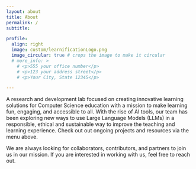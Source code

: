 ```yaml
---
layout: about
title: About
permalink: /
subtitle: 

profile:
  align: right
  image: custom/learnificationLogo.png
  image_circular: true # crops the image to make it circular
  # more_info: >
    # <p>555 your office number</p>
    # <p>123 your address street</p>
    # <p>Your City, State 12345</p>

---
```


A research and development lab focused on creating innovative learning solutions for Computer Science education with a mission to make learning fun, engaging, and accessible to all. With the rise of AI tools, our team has been exploring new ways to use Large Language Models (LLMs) in a responsible, ethical and sustainable way to improve the teaching and learning experience. Check out out ongoing projects and resources via the menu above. 

We are always looking for collaborators, contributors, and partners to join us in our mission. If you are interested in working with us, feel free to reach out. 